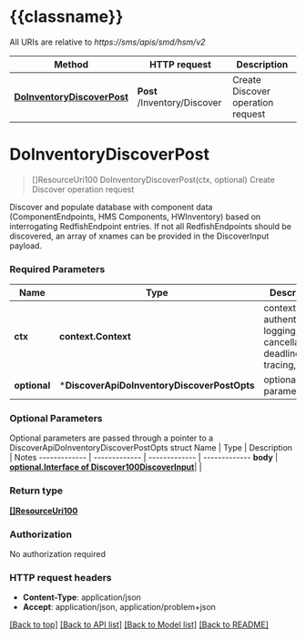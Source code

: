 # {{classname}}

All URIs are relative to *https://sms/apis/smd/hsm/v2*

Method | HTTP request | Description
------------- | ------------- | -------------
[**DoInventoryDiscoverPost**](DiscoverApi.md#DoInventoryDiscoverPost) | **Post** /Inventory/Discover | Create Discover operation request

# **DoInventoryDiscoverPost**
> []ResourceUri100 DoInventoryDiscoverPost(ctx, optional)
Create Discover operation request

Discover and populate database with component data (ComponentEndpoints, HMS Components, HWInventory) based on interrogating RedfishEndpoint entries.  If not all RedfishEndpoints should be discovered, an array of xnames can be provided in the DiscoverInput payload.

### Required Parameters

Name | Type | Description  | Notes
------------- | ------------- | ------------- | -------------
 **ctx** | **context.Context** | context for authentication, logging, cancellation, deadlines, tracing, etc.
 **optional** | ***DiscoverApiDoInventoryDiscoverPostOpts** | optional parameters | nil if no parameters

### Optional Parameters
Optional parameters are passed through a pointer to a DiscoverApiDoInventoryDiscoverPostOpts struct
Name | Type | Description  | Notes
------------- | ------------- | ------------- | -------------
 **body** | [**optional.Interface of Discover100DiscoverInput**](Discover100DiscoverInput.md)|  | 

### Return type

[**[]ResourceUri100**](ResourceURI.1.0.0.md)

### Authorization

No authorization required

### HTTP request headers

 - **Content-Type**: application/json
 - **Accept**: application/json, application/problem+json

[[Back to top]](#) [[Back to API list]](../README.md#documentation-for-api-endpoints) [[Back to Model list]](../README.md#documentation-for-models) [[Back to README]](../README.md)

